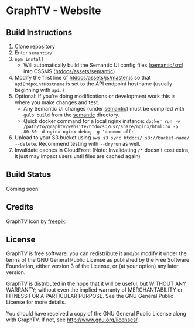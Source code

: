 # GraphTV - Website

## Build Instructions

1. Clone repository
2. Enter `semantic/`
3. `npm install`
	* Will automatically build the Semantic UI config files ([semantic/src](semantic/src)) into CSS/JS ([htdocs/assets/semantic](htdocs/assets/semantic))
4. Modify the first line of [htdocs/assets/js/master.js](htdocs/assets/js/master.js) so that `apiEndpointHostname` is set to the API endpoint hostname (usually beginning with `api.`)
5. Optional: If you're doing modifications or development work this is where you make changes and test.
	* Any Semantic UI changes (under [semantic](semantic)) must be compiled with `gulp build` from the [semantic](semantic) directory.
	* Quick docker command for a local nginx instance: `docker run -v /path/to/graphtv/website/htdocs:/usr/share/nginx/html:ro -p 80:80 -d nginx nginx-debug -g 'daemon off;'`
6. Upload to your S3 bucket using `aws s3 sync htdocs/ s3://bucket-name/ --delete`. Recommend testing with `--dryrun` as well.
7. Invalidate caches in CloudFront (Note: Invalidating `/*` doesn't cost extra, it just may impact users until files are cached again)

## Build Status

Coming soon!

## Credits

GraphTV Icon by [freepik](https://www.freepik.com).

## License

GraphTV is free software: you can redistribute it and/or modify it under the terms of the GNU General Public License as published by the Free Software Foundation, either version 3 of the License, or (at your option) any later version.

GraphTV is distributed in the hope that it will be useful, but WITHOUT ANY WARRANTY; without even the implied warranty of MERCHANTABILITY or FITNESS FOR A PARTICULAR PURPOSE.  See the GNU General Public License for more details.

You should have received a copy of the GNU General Public License along with GraphTV.  If not, see <http://www.gnu.org/licenses/>.
